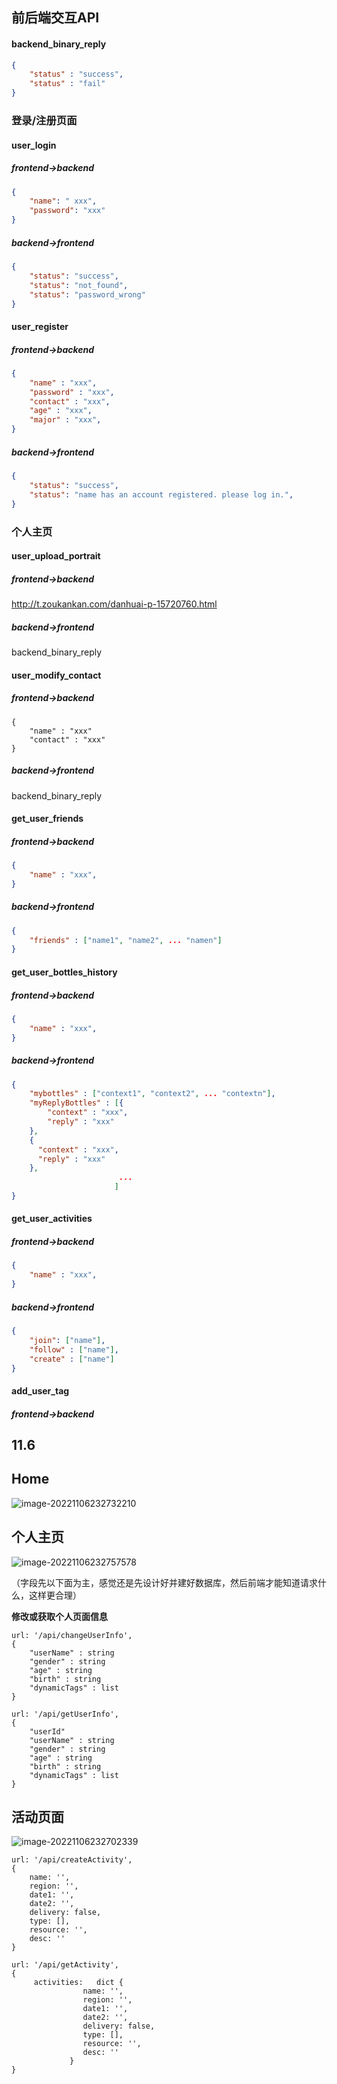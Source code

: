 ## 前后端交互API

#### backend_binary_reply

```json
{
	"status" : "success",
	"status" : "fail"
}
```

### 登录/注册页面

#### user_login

##### frontend->backend

```json
{
    "name": " xxx",
    "password": "xxx"
}
```

##### backend->frontend

```json
{
	"status": "success",
	"status": "not_found",
	"status": "password_wrong"
}
```

#### user_register

##### frontend->backend

```json
{
	"name" : "xxx",
	"password" : "xxx",
	"contact" : "xxx",
    "age" : "xxx",
    "major" : "xxx",
}
```

##### backend->frontend

```json
{
	"status": "success",
	"status": "name has an account registered. please log in.",
}
```

#### 



### 个人主页

#### user_upload_portrait

##### frontend->backend

http://t.zoukankan.com/danhuai-p-15720760.html

##### backend->frontend

backend_binary_reply

#### user_modify_contact

##### frontend->backend

```jaon
{
	"name" : "xxx"
	"contact" : "xxx"
}
```

##### backend->frontend

backend_binary_reply



#### get_user_friends

##### frontend->backend

```json
{
	"name" : "xxx",
}
```

##### backend->frontend

```json
{
	"friends" : ["name1", "name2", ... "namen"]
}
```



#### get_user_bottles_history

##### frontend->backend

```json
{
	"name" : "xxx",
}
```

##### backend->frontend

```json
{
	"mybottles" : ["context1", "context2", ... "contextn"],
    "myReplyBottles" : [{
        "context" : "xxx",
        "reply" : "xxx"
    },
    {
      "context" : "xxx",
      "reply" : "xxx"                 
    },        
                        ...
                       ]
}
```



#### get_user_activities

##### frontend->backend

```json
{
	"name" : "xxx",
}
```

##### backend->frontend

```json
{
	"join": ["name"],
	"follow" : ["name"],
	"create" : ["name"]
}
```



#### add_user_tag

##### frontend->backend





## 11.6

## Home

![image-20221106232732210](../../../../大作业一/后端提交/BUAA_DB/pictures/image-20221106232732210.png)

## 个人主页

![image-20221106232757578](../../../../大作业一/后端提交/BUAA_DB/pictures/image-20221106232757578.png)

（字段先以下面为主，感觉还是先设计好并建好数据库，然后前端才能知道请求什么，这样更合理）

**修改或获取个人页面信息**

```
url: '/api/changeUserInfo',
{
	"userName" : string
	"gender" : string
	"age" : string
	"birth" : string
	"dynamicTags" : list
}
```

```
url: '/api/getUserInfo',
{
	"userId"
	"userName" : string
	"gender" : string
	"age" : string
	"birth" : string
	"dynamicTags" : list
}
```

## 活动页面

![image-20221106232702339](../../../../大作业一/后端提交/BUAA_DB/pictures/image-20221106232702339.png)

```
url: '/api/createActivity',
{
	name: '',
    region: '',
    date1: '',
    date2: '',
    delivery: false,
    type: [],
    resource: '',
    desc: ''
}
```

```
url: '/api/getActivity',
{
     activities:   dict {
                name: '',
                region: '',
                date1: '',
                date2: '',
                delivery: false,
                type: [],
                resource: '',
                desc: ''
       		 }
}
```

